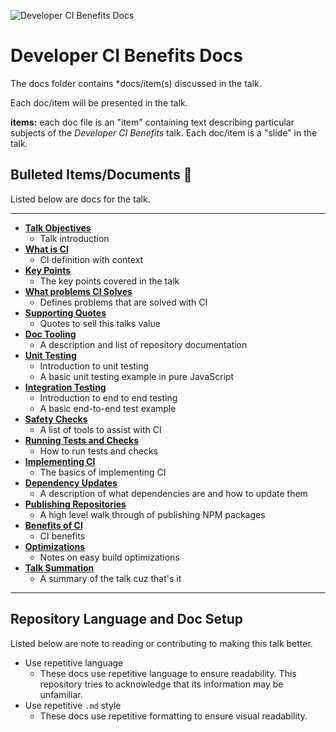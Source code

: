 ![Developer CI Benefits Docs](https://jeffry.in/assets/developer-ci-benefits/banner.svg?1)

# Developer CI Benefits Docs

The docs folder contains *docs/item(s) discussed in the talk.

Each doc/item will be presented in the talk.

**items:** each doc file is an "item" containing text describing particular subjects of the _Developer CI Benefits_ talk. Each doc/item is a "slide" in the talk.

## Bulleted Items/Documents 🔫

Listed below are docs for the talk.

----

- **[Talk Objectives](01-talk-objectives.md)**
  - Talk introduction
- **[What is CI](02-what-is-ci.md)**
  - CI definition with context
- **[Key Points](03-key-points.md)**
  - The key points covered in the talk
- **[What problems CI Solves](04-ci-solves-problems.md)**
  - Defines problems that are solved with CI
- **[Supporting Quotes](05-supporting-quotes.md)**
  - Quotes to sell this talks value
- **[Doc Tooling](06-doc-tooling.md)**
  - A description and list of repository documentation
- **[Unit Testing](07-unit-testing.md)**
  - Introduction to unit testing
  - A basic unit testing example in pure JavaScript
- **[Integration Testing](08-integration-testing.md)**
  - Introduction to end to end testing
  - A basic end-to-end test example
- **[Safety Checks](09-safety-checks.md)**
  - A list of tools to assist with CI
- **[Running Tests and Checks](10-running-tests-and-checks.md)**
  - How to run tests and checks
- **[Implementing CI](11-implementing-ci.md)**
  - The basics of implementing CI
- **[Dependency Updates](12-dependency-updates.md)**
  - A description of what dependencies are and how to update them
- **[Publishing Repositories](13-publishing-repositories.md)**
  - A high level walk through of publishing NPM packages
- **[Benefits of CI](14-ci-benefits.md)**
  - CI benefits
- **[Optimizations](15-optimizations.md)**
  - Notes on easy build optimizations
- **[Talk Summation](16-talk-summation.md)**
  - A summary of the talk cuz that's it

----

## Repository Language and Doc Setup

Listed below are note to reading or contributing to making this talk better.

- Use repetitive language
  - These docs use repetitive language to ensure readability. This repository tries to acknowledge that its information may be unfamiliar.
- Use repetitive `.md` style
  - These docs use repetitive formatting to ensure visual readability.
